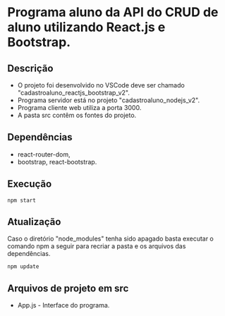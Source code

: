 # Programa aluno da API do CRUD de aluno utilizando React.js e Bootstrap.

## Descrição

- O projeto foi desenvolvido no VSCode deve ser chamado "cadastroaluno_reactjs_bootstrap_v2".
- Programa servidor está no projeto "cadastroaluno_nodejs_v2".
- Programa cliente web utiliza a porta 3000.
- A pasta src contêm os fontes do projeto.

## Dependências

- react-router-dom,
- bootstrap,
 react-bootstrap.

## Execução

   <pre><code>npm start</code></pre>

## Atualização

   Caso o diretório "node_modules" tenha sido apagado basta executar o comando npm a seguir para recriar a pasta e os arquivos das dependências.
   <pre><code>npm update</code></pre>

## Arquivos de projeto em src

   - App.js - Interface do programa.